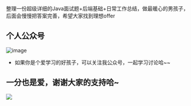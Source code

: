 整理一份超级详细的Java面试题+后端基础+日常工作总结，做最暖心的男孩子，后面会慢慢把答案完善，希望大家找到理想offer

## 个人公众号

![image](https://user-gold-cdn.xitu.io/2019/7/28/16c381c89b127bbb?w=344&h=344&f=jpeg&s=8943)

- 如果你是个爱学习的好孩子，可以关注我公众号，一起学习讨论哈~~

## 一分也是爱，谢谢大家的支持哈~
![](https://user-gold-cdn.xitu.io/2020/7/15/17352efde6199154?w=1080&h=1457&f=png&s=415664)

